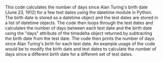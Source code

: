This code calculates the number of days since Alan Turing's birth date (June 23, 1912) for a few test dates using the datetime module in Python. The birth date is stored as a datetime object and the test dates are stored in a list of datetime objects. The code then loops through the test dates and calculates the number of days between each test date and the birth date using the "days" attribute of the timedelta object returned by subtracting the birth date from the test date. The code then prints the number of days since Alan Turing's birth for each test date. An example usage of the code would be to modify the birth date and test dates to calculate the number of days since a different birth date for a different set of test dates.